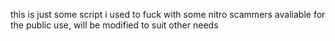 this is just some script i used to fuck with some nitro scammers avaliable for the public use, will be modified to suit other needs
